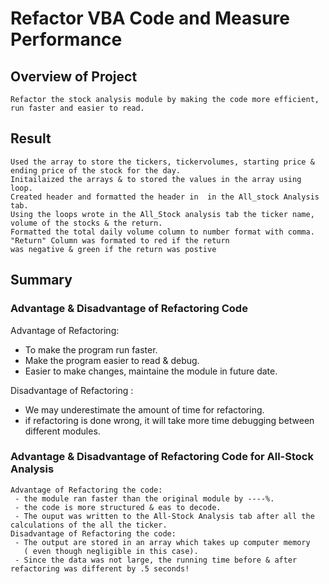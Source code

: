 # Refactor VBA Code and Measure Performance

## Overview of Project
	Refactor the stock analysis module by making the code more efficient, run faster and easier to read.
	
	
## Result

    Used the array to store the tickers, tickervolumes, starting price & ending price of the stock for the day. 
    Initailaized the arrays & to stored the values in the array using loop. 
    Created header and formatted the header in  in the All_stock Analysis tab.
    Using the loops wrote in the All_Stock analysis tab the ticker name, volume of the stocks & the return.
    Formatted the total daily volume column to number format with comma. "Return" Column was formated to red if the return
    was negative & green if the return was postive
  
     
	
## Summary
	
### Advantage & Disadvantage of Refactoring Code
	 
Advantage of Refactoring:
  * To make the program run faster.
  * Make the program easier to read  & debug.
  * Easier to make changes, maintaine the module in future date.
    	 
Disadvantage of Refactoring :
  - We may underestimate the amount of time for refactoring.
  - if refactoring is done wrong, it will take more time debugging between different modules.
 		
	
### Advantage & Disadvantage of Refactoring Code for All-Stock Analysis
	Advantage of Refactoring the code:
	 - the module ran faster than the original module by ----%.
	 - the code is more structured & eas to decode.
	 - The ouput was written to the All-Stock Analysis tab after all the calculations of the all the ticker.
	Disadvantage of Refactoring the code:
	 - The output are stored in an array which takes up computer memory 
	   ( even though negligible in this case).
	 - Since the data was not large, the running time before & after refactoring was different by .5 seconds!

 
